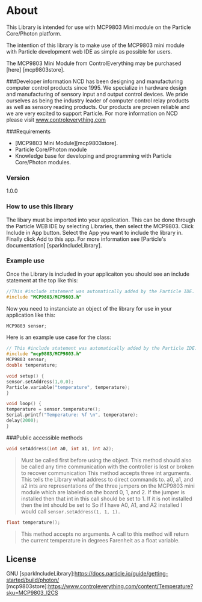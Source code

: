 # About

This Library is intended for use with MCP9803 Mini module on the Particle Core/Photon platform.

The intention of this library is to make use of the MCP9803 mini module with Particle development web IDE as simple as possible for users.

The MCP9803 Mini Module from ControlEverything may be purchased [here] [mcp9803store].

###Developer information
NCD has been designing and manufacturing computer control products since 1995.  We specialize in hardware design and manufacturing of sensory input and output control devices.  We pride ourselves as being the industry leader of computer control relay products as well as sensory reading products.  Our products are proven reliable and we are very excited to support Particle.  For more information on NCD please visit www.controleverything.com

###Requirements
- [MCP9803 Mini Module][mcp9803store].
- Particle Core/Photon module
- Knowledge base for developing and programming with Particle Core/Photon modules.

### Version
1.0.0

### How to use this library

The libary must be imported into your application.  This can be done through the Particle WEB IDE by selecting Libraries, then select the MCP9803.  Click Include in App button.  Select the App you want to include the library in.  Finally click Add to this app.  For more information see [Particle's documentation] [sparkIncludeLibrary].

### Example use

Once the Library is included in your applicaiton you should see an include statement at the top like this:
```cpp
//This #include statement was automatically added by the Particle IDE.
#include "MCP9803/MCP9803.h"
```

Now you need to instanciate an object of the library for use in your application like this:
```cpp
MCP9803 sensor;
```

Here is an example use case for the class:
```cpp
// This #include statement was automatically added by the Particle IDE.
#include "mcp9803/MCP9803.h"
MCP9803 sensor;
double temperature;

void setup() {
sensor.setAddress(1,0,0);
Particle.variable("temperature", temperature);
}

void loop() {
temperature = sensor.temperature();
Serial.printf("Temperature: %f \n", temperature);
delay(2000);
}
```

###Public accessible methods
```cpp
void setAddress(int a0, int a1, int a2);
```
>Must be called first before using the object.  This method should also be called any time communication with
>the controller is lost or broken to recover communication  This method accepts three int arguments.  This
>tells the Library what address to direct commands to.  a0, a1, and a2 ints are representations of the three
>jumpers on the MCP9803 mini module which are labeled on the board 0, 1, and 2.  If the jumper is
>installed then that int in this call should be set to 1.  If it is not installed then the int should be set to
So if I have A0, A1, and A2 installed I would call ```sensor.setAddress(1, 1, 1).```


```cpp
float temperature();
```
>This method accepts no arguments.  A call to this method will return the current temperature in degrees Farenheit as a float variable.
>

License
----

GNU
[sparkIncludeLibrary]:https://docs.particle.io/guide/getting-started/build/photon/
[mcp9803store]:https://www.controleverything.com/content/Temperature?sku=MCP9803_I2CS